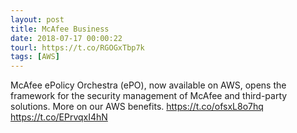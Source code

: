 ```yaml
---
layout: post
title: McAfee Business
date: 2018-07-17 00:00:22
tourl: https://t.co/RGOGxTbp7k
tags: [AWS]
---
```

McAfee ePolicy Orchestra (ePO), now available on AWS, opens the framework for the security management of McAfee and third-party solutions. More on our AWS benefits. https://t.co/ofsxL8o7hq https://t.co/EPrvqxI4hN
